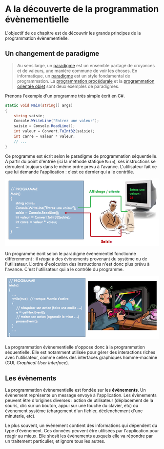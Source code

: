 # A la découverte de la programmation évènementielle

L'objectif de ce chapitre est de découvrir les grands principes de la programmation évènementielle.

## Un changement de paradigme

> Au sens large, un [paradigme](https://fr.wikipedia.org/wiki/Paradigme) est un ensemble partagé de croyances et de valeurs, une manière commune de voir les choses. En informatique, un [paradigme](https://fr.wikipedia.org/wiki/Paradigme_(programmation)) est un style fondamental de programmation. La [programmation procédurale](https://fr.wikipedia.org/wiki/Programmation_proc%C3%A9durale) et la [programmation orientée objet](https://fr.wikipedia.org/wiki/Programmation_orient%C3%A9e_objet) sont deux exemples de paradigmes.

Prenons l'exemple d'un programme très simple écrit en C#.

```csharp
static void Main(string[] args)
{
    string saisie;
    Console.WriteLine("Entrez une valeur");
    saisie = Console.ReadLine();
    int valeur = Convert.ToInt32(saisie);
    int carre = valeur * valeur;
    // ...
}
```

Ce programme est écrit selon le paradigme de programmation séquentielle. A partir du point d'entrée (ici la méthode statique `Main`), ses instructions se déroulent toujours dans le même ordre prévu à l'avance. L'utilisateur fait ce que lui demande l'application : c'est ce dernier qui a le contrôle.

![](../images/prog-sequentielle.png)

Un programme écrit selon le paradigme évènementiel fonctionne différemment : il *réagit* à des évènements provenant du système ou de l'utilisateur. L'ordre d'exécution des instructions n'est donc plus prévu à l'avance. C'est l'utilisateur qui a le contrôle du programme.

![](../images/prog-evenementielle.png)

La programmation évènementielle s'oppose donc à la programmation séquentielle. Elle est notamment utilisée pour gérer des interactions riches avec l'utilisateur, comme celles des interfaces graphiques homme-machine (GUI, *Graphical User Interface*).

## Les évènements

La programmation évènementielle est fondée sur les **évènements**. Un évènement représente un message envoyé à l'application. Les évènements peuvent être d'origines diverses : action de utilisateur (déplacement de la souris, clic sur un bouton, appui sur une touche du clavier, etc) ou évènement système (chargement d'un fichier, déclenchement d'une minuterie, etc).

Le plus souvent, un évènement contient des informations qui dépendent du type d'évènement. Ces données peuvent être utilisées par l'application pour réagir au mieux. Elle shosit les évènements auxquels elle va répondre par un traitement particulier, et ignore tous les autres.